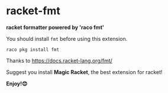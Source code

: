# racket-fmt

**racket formatter powered by 'raco fmt'**

You should install `fmt` before using this extension.
```
raco pkg install fmt
```

Thanks to
https://docs.racket-lang.org/fmt/

Suggest you install **Magic Racket**, the best extension for racket!

**Enjoy!😊**
